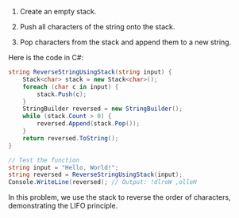 1. Create an empty stack.

2. Push all characters of the string onto the stack.

3. Pop characters from the stack and append them to a new string.

Here is the code in C#:

```csharp
string ReverseStringUsingStack(string input) {
    Stack<char> stack = new Stack<char>();
    foreach (char c in input) {
        stack.Push(c);
    }
    StringBuilder reversed = new StringBuilder();
    while (stack.Count > 0) {
        reversed.Append(stack.Pop());
    }
    return reversed.ToString();
}

// Test the function
string input = "Hello, World!";
string reversed = ReverseStringUsingStack(input);
Console.WriteLine(reversed); // Output: !dlroW ,olleH


```

In this problem, we use the stack to reverse the order of characters, demonstrating the LIFO principle.

